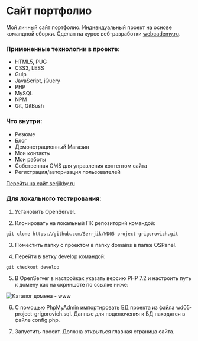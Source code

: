 # Сайт портфолио

Мой личный сайт портфолио. Индивидуальный проект на основе командной сборки. Сделан на курсе веб-разработки [webcademy.ru](http://webcademy.ru/).
### Примененные технологии в проекте:

* HTML5, PUG
* CSS3, LESS
* Gulp
* JavaScript, jQuery
* PHP
* MySQL
* NPM
* Git, GitBush

### Что внутри:

* Резюме
* Блог
* Демонстрационный Магазин
* Мои контакты
* Мои работы
* Собственная CMS для управления контентом сайта
* Регистрация/авторизация пользователей

[Перейти на сайт serjikby.ru](https://serjikby.ru/)

### Для локального тестирования:

1. Установить OpenServer.

2. Клонировать на локальный ПК репозиторий командой:

`git clone https://github.com/Serrjik/WD05-project-grigorovich.git`

3. Поместить папку с проектом в папку domains в папке OSPanel.

4. Перейти в ветку develop командой:

`git checkout develop`

5. В OpenServer в настройках указать версию PHP 7.2 и настроить путь к домену как на скриншоте по ссылке ниже:

![Каталог домена - www](http://ipic.su/7yDT64.png)

6. С помощью PhpMyAdmin импортировать БД проекта из файла wd05-project-grigorovich.sql. Данные для подключения к БД находятся в файле config.php.

7. Запустить проект. Должна открыться главная страница сайта.
